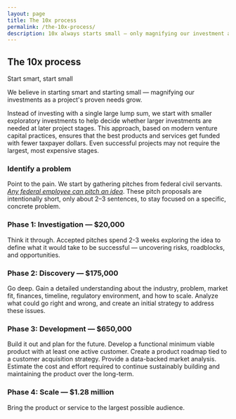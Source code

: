 ```yaml
---
layout: page
title: The 10x process
permalink: /the-10x-process/
description: 10x always starts small — only magnifying our investment as an idea develops, step-by-step, into a sustainable project.
---
```


<h2 class="margin-bottom-0 border-top-g05 padding-top-g2 margin-top-g5" id="the-process">The 10x process</h2>
<p class="font-sans-f9 tablet-plus:font-sans-f11 font-weight-300 margin-top-2px margin-bottom-g3 tablet-plus:margin-bottom-0 line-height-heading">Start smart, start small</p>

We believe in starting smart and starting small — magnifying our investments as a project's proven needs grow.

Instead of investing with a single large lump sum, we start with smaller exploratory investments to help decide whether larger investments are needed at later project stages. This approach, based on modern venture capital practices, ensures that the best products and services get funded with fewer taxpayer dollars. Even successful projects may not require the largest, most expensive stages.

<h3 id="stage-1-identify">Identify a problem</h3>
<p>Point to the pain. We start by gathering pitches from federal civil servants. <em><a href="#who-can-pitch">Any federal employee can pitch an idea</a></em>. These pitch proposals are intentionally short, only about 2–3 sentences, to stay focused on a specific, concrete problem.</p>

<h3 id="stage-2-investigation-20k">Phase 1: Investigation — $20,000</h3>
<p>Think it through. Accepted pitches spend 2-3 weeks exploring the idea to define what it would take to be successful — uncovering risks, roadblocks, and opportunities.</p>

<h3 id="stage-3-discovery-175k">Phase 2: Discovery — $175,000</h3>
<p>Go deep. Gain a detailed understanding about the industry, problem, market fit, finances, timeline, regulatory environment, and how to scale. Analyze what could go right and wrong, and create an initial strategy to address these issues.</p>

<h3 id="stage-4-development-650k">Phase 3: Development — $650,000</h3>
<p>Build it out and plan for the future. Develop a functional minimum viable product with at least one active customer. Create a product roadmap tied to a customer acquisition strategy. Provide a data-backed market analysis. Estimate the cost and effort required to continue sustainably building and maintaining the product over the long-term.</p>

<h3 id="stage-5-scale-1-25m">Phase 4: Scale — $1.28 million</h3>
<p>Bring the product or service to the largest possible audience.</p>
